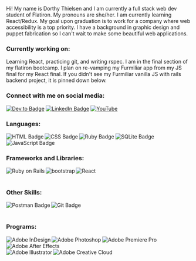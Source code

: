 <p>Hi! My name is Dorthy Thielsen and I am currently a full stack web dev student of Flatiron. My pronouns are she/her. I am currently learning React/Redux. My goal upon graduation is to work for a company where web accessibility is a top priority. I have a background in graphic design and puppet fabrication so I can't wait to make some beautiful web applications.</p>

<h3>Currently working on:</h3>
<p>Learning React, practicing git, and writing rspec. I am in the final section of my flatiron bootcamp. I plan on re-vamping my Furmiliar app from my JS final for my React final. If you didn't see my Furmiliar vanilla JS with rails backend project, it is pinned down below.</p>

<h3>Connect with me on social media:</h3>
<a href="https://dev.to/dotnotation" target="_blank"><img src="https://img.shields.io/badge/dev.to-0A0A0A?style=for-the-badge&logo=dev.to&logoColor=white" alt="Dev.to Badge"></a>
<a href="https://www.linkedin.com/in/dorthy-thielsen-a863b158/" target="_blank"><img src="https://img.shields.io/badge/LinkedIn-0077B5?style=for-the-badge&logo=linkedin&logoColor=white" alt="LinkedIn Badge"></a>
<a href="https://www.youtube.com/channel/UC3sAh9p_omDFXaxJKS2jf2g" target="_blank"><img src="https://img.shields.io/badge/YouTube-FF0000?style=for-the-badge&logo=youtube&logoColor=white" alt="YouTube"></a>

<h3>Languages:</h3>
<img align="left" src="https://img.shields.io/badge/HTML-239120?style=for-the-badge&logo=html5&logoColor=white" alt="HTML Badge">
<img align="left" src="https://img.shields.io/badge/CSS-239120?&style=for-the-badge&logo=css3&logoColor=white" alt="CSS Badge">
<img align="left" src="https://img.shields.io/badge/Ruby-CC342D?style=for-the-badge&logo=ruby&logoColor=white" alt="Ruby Badge">
<img align="left" src="https://img.shields.io/badge/SQLite-07405E?style=for-the-badge&logo=sqlite&logoColor=white" alt="SQLite Badge">
<img align="left" src="https://img.shields.io/badge/javascript-%23323330.svg?style=for-the-badge&logo=javascript&logoColor=%23F7DF1E" alt="JavaScript Badge">
<br/>
<br/>

<h3>Frameworks and Libraries:</h3>
<img align="left" src="https://img.shields.io/badge/rails-%23CC0000.svg?style=for-the-badge&logo=ruby-on-rails&logoColor=white" alt="Ruby on Rails">
<img align="left" src="https://img.shields.io/badge/bootstrap-%23563D7C.svg?style=for-the-badge&logo=bootstrap&logoColor=white" alt="bootstrap">
<img align="left" src="https://img.shields.io/badge/react-%2320232a.svg?style=for-the-badge&logo=react&logoColor=%2361DAFB" alt="React">
<br/>
<br/>

<h3>Other Skills:</h3>
<img align="left" src="https://img.shields.io/badge/Postman-FF6C37?style=for-the-badge&logo=postman&logoColor=white" alt="Postman Badge">
<img align="left" src="https://img.shields.io/badge/git-%23F05033.svg?style=for-the-badge&logo=git&logoColor=white" alt="Git Badge">
<br/>
<br/>

<h3>Programs:</h3>
<iimg align="left" src="https://img.shields.io/badge/adobeillustrator-%23FF9A00.svg?style=for-the-badge&logo=adobeillustrator&logoColor=white" alt="Adobe Illustrator">
<img align="left" src="https://img.shields.io/badge/Adobe%20InDesign-49021F?style=for-the-badge&logo=adobeindesign&logoColor=FF3366" alt="Adobe InDesign">
<img align="left" src="https://img.shields.io/badge/adobephotoshop-%2331A8FF.svg?style=for-the-badge&logo=adobephotoshop&logoColor=white" alt="Adobe Photoshop">
<img align="left" src="https://img.shields.io/badge/Adobe%20Premiere%20Pro-9999FF?style=for-the-badge&logo=Adobe%20Premiere%20Pro&logoColor=white" alt="Adobe Premiere Pro">
<img align="left" src="https://img.shields.io/badge/Adobe-After%20Effects-CF96FD?style=for-the-badge&logo=Adobe-After-Effects&labelColor=393665&logoWidth=15" alt="Adobe After Effects">
<br/>
<br/>
<img align="left" src="https://img.shields.io/badge/adobeillustrator-%23FF9A00.svg?style=for-the-badge&logo=adobeillustrator&logoColor=white" alt="Adobe Illustrator">
<img align="left" src="https://img.shields.io/badge/Adobe%20Creative%20Cloud-DA1F26?style=for-the-badge&logo=Adobe%20Creative%20Cloud&logoColor=white" alt="Adobe Creative Cloud">



